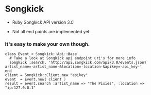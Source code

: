 # Songkick

* Ruby Songkick API version 3.0

* Not all end points are implemented yet.

### It's easy to make your own though.

    class Event < Songkick::Api::Base
      # Take a look at Songkick api endpoint uri's for more info
      songkick :search, 'http://api.songkick.com/api/3.0/events.json?artist_name=-artist_name-&location=-location-&apikey=-api_key-'
    end
    client = Songkick::Client.new "apikey"
    event  = Event.new( client )
    result = event.search :artist_name => "The Pixies", :location => "ip:127.0.0.1"

